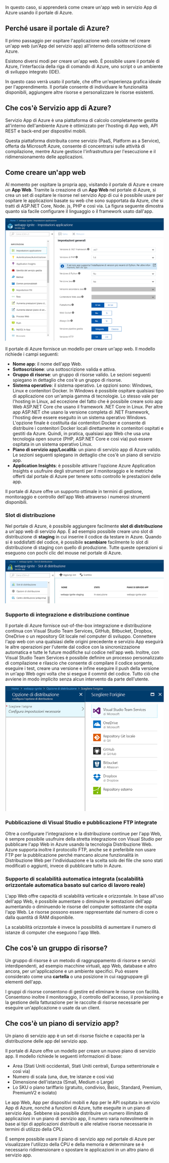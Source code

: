 In questo caso, si apprenderà come creare un'app web in servizio App di Azure usando il portale di Azure.

## <a name="why-use-the-azure-portal"></a>Perché usare il portale di Azure?

Il primo passaggio per ospitare l'applicazione web consiste nel creare un'app web (un'App del servizio app) all'interno della sottoscrizione di Azure.

Esistono diversi modi per creare un'app web. È possibile usare il portale di Azure, l'interfaccia della riga di comando di Azure, uno script o un ambiente di sviluppo integrato (IDE).

In questo caso verrà usato il portale, che offre un'esperienza grafica ideale per l'apprendimento. Il portale consente di individuare le funzionalità disponibili, aggiungere altre risorse e personalizzare le risorse esistenti.

## <a name="what-is-azure-app-service"></a>Che cos'è Servizio app di Azure?

Servizio App di Azure è una piattaforma di calcolo completamente gestita all'interno dell'ambiente Azure è ottimizzato per l'hosting di App web, API REST e back-end per dispositivi mobili.

Questa piattaforma distribuita come servizio (PaaS, Platform as a Service), offerta da Microsoft Azure, consente di concentrarsi sulle attività di compilazione, mentre Azure gestisce l'infrastruttura per l'esecuzione e il ridimensionamento delle applicazioni.

## <a name="how-to-create-a-web-app"></a>Come creare un'app web

Al momento per ospitare la propria app, visitando il portale di Azure e creare un **App Web**. Tramite la creazione di un **App Web** nel portale di Azure, si crea un set di ospitare le risorse nel servizio App di cui è possibile usare per ospitare le applicazioni basate su web che sono supportata da Azure, che si tratti di ASP.NET Core, Node. js, PHP e così via. La figura seguente dimostra quanto sia facile configurare il linguaggio o il framework usato dall'app.

![Impostazioni dell'app Web](../media/2-web-app-settings.png)

Il portale di Azure fornisce un modello per creare un'app web. Il modello richiede i campi seguenti:

- **Nome app**: il nome dell'app Web.
- **Sottoscrizione**: una sottoscrizione valida e attiva.
- **Gruppo di risorse**: un gruppo di risorse valido. Le sezioni seguenti spiegano in dettaglio che cos'è un gruppo di risorse.
- **Sistema operativo**: il sistema operativo. Le opzioni sono: Windows, Linux e contenitori Docker. In Windows è possibile ospitare qualsiasi tipo di applicazione con un'ampia gamma di tecnologie. Lo stesso vale per l'hosting in Linux, ad eccezione del fatto che è possibile creare solo app Web ASP.NET Core che usano il framework .NET Core in Linux. Per altre app ASP.NET che usano la versione completa di .NET Framework, l'hosting deve essere eseguito in un sistema operativo Windows. L'opzione finale è costituita dai contenitori Docker e consente di distribuire i contenitori Docker locali direttamente in contenitori ospitati e gestiti da Azure. Quindi, in pratica, qualsiasi app Web che usa una tecnologia open source (PHP, ASP.NET Core e così via) può essere ospitata in un sistema operativo Linux.
- **Piano di servizio app/Località**: un piano di servizio app di Azure valido. Le sezioni seguenti spiegano in dettaglio che cos'è un piano di servizio app.
- **Application Insights**: è possibile attivare l'opzione Azure Application Insights e usufruire degli strumenti per il monitoraggio e le metriche offerti dal portale di Azure per tenere sotto controllo le prestazioni delle app.

Il portale di Azure offre un supporto ottimale in termini di gestione, monitoraggio e controllo dell'app Web attraverso i numerosi strumenti disponibili.

### <a name="deployment-slots"></a>Slot di distribuzione

Nel portale di Azure, è possibile aggiungere facilmente **slot di distribuzione** a un'app web di servizio App. È ad esempio possibile creare uno slot di distribuzione di **staging** in cui inserire il codice da testare in Azure. Quando si è soddisfatti del codice, è possibile **scambiare** facilmente lo slot di distribuzione di staging con quello di produzione. Tutte queste operazioni si eseguono con pochi clic del mouse nel portale di Azure.

![Slot di distribuzione](../media/2-deployment-slots.png)

### <a name="continuous-integrationdeployment-support"></a>Supporto di integrazione e distribuzione continue

Il portale di Azure fornisce out-of-the-box integrazione e distribuzione continua con Visual Studio Team Services, GitHub, Bitbucket, Dropbox, OneDrive o un repository Git locale nel computer di sviluppo. Connettere l'app web con una qualsiasi delle origini precedente e servizio App eseguirà le altre operazioni per l'utente dal codice con la sincronizzazione automatica e tutte le future modifiche sul codice nell'app web. Inoltre, con Visual Studio Team Services è possibile definire un processo personalizzato di compilazione e rilascio che consente di compilare il codice sorgente, eseguire i test, creare una versione e infine eseguire il push della versione in un'app Web ogni volta che si esegue il commit del codice. Tutto ciò che avviene in modo implicito senza alcun intervento da parte dell'utente.

![Configurare l'integrazione continua](../media/2-continuous-integration.PNG)

### <a name="integrated-visual-studio-publishing-and-ftp-publishing"></a>Pubblicazione di Visual Studio e pubblicazione FTP integrate

Oltre a configurare l'integrazione e la distribuzione continue per l'app Web, è sempre possibile usufruire della stretta integrazione con Visual Studio per pubblicare l'app Web in Azure usando la tecnologia Distribuzione Web. Azure supporta inoltre il protocollo FTP, anche se è preferibile non usare FTP per la pubblicazione perché mancano alcune funzionalità in Distribuzione Web per l'individuazione e la scelta solo dei file che sono stati modificati o aggiunti, invece di pubblicare tutto in Azure.

### <a name="built-in-auto-scale-support-automatic-scale-out-based-on-real-world-load"></a>Supporto di scalabilità automatica integrata (scalabilità orizzontale automatica basato sul carico di lavoro reale)

L'app Web offre capacità di scalabilità verticale e orizzontale. In base all'uso dell'app Web, è possibile aumentare o diminuire le prestazioni dell'app aumentando o diminuendo le risorse del computer sottostante che ospita l'app Web. Le risorse possono essere rappresentate dal numero di core o dalla quantità di RAM disponibile.

La scalabilità orizzontale è invece la possibilità di aumentare il numero di istanze di computer che eseguono l'app Web.

## <a name="what-is-a-resource-group"></a>Che cos'è un gruppo di risorse?

Un gruppo di risorse è un metodo di raggruppamento di risorse e servizi interdipendenti, ad esempio macchine virtuali, app Web, database e altro ancora, per un'applicazione e un ambiente specifici. Può essere considerato come una **cartella** o una posizione in cui raggruppare gli elementi dell'app.

I gruppi di risorse consentono di gestire ed eliminare le risorse con facilità. Consentono inoltre il monitoraggio, il controllo dell'accesso, il provisioning e la gestione della fatturazione per le raccolte di risorse necessarie per eseguire un'applicazione o usate da un client.

## <a name="what-is-an-app-service-plan"></a>Che cos'è un piano di servizio app?

Un piano di servizio app è un set di risorse fisiche e capacità per la distribuzione delle app del servizio app.

Il portale di Azure offre un modello per creare un nuovo piano di servizio app. Il modello richiede le seguenti informazioni di base:

- Area (Stati Uniti occidentali, Stati Uniti centrali, Europa settentrionale e così via)
- Numero di scala (una, due, tre istanze e così via)
- Dimensione dell'istanza (Small, Medium o Large)
- Lo SKU o piano tariffario (gratuito, condiviso, Basic, Standard, Premium, PremiumV2 e isolato)

Le app Web, App per dispositivi mobili e App per le API ospitata in servizio App di Azure, nonché a funzioni di Azure, tutte eseguite in un piano di servizio App. Sebbene sia possibile distribuire un numero illimitato di applicazioni in un piano di servizio app, il numero varia notevolmente in base ai tipi di applicazioni distribuiti e alle relative risorse necessarie in termini di utilizzo della CPU.

È sempre possibile usare il piano di servizio app nel portale di Azure per visualizzare l'utilizzo della CPU e della memoria e determinare se è necessario ridimensionare o spostare le applicazioni in un altro piano di servizio app.
